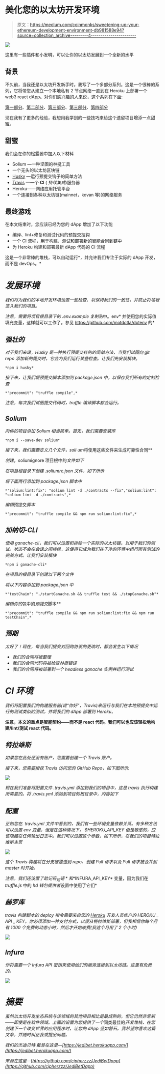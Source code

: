 # 美化您的以太坊开发环境

> 原文：<https://medium.com/coinmonks/sweetening-up-your-ethereum-development-environment-db981588e94?source=collection_archive---------4----------------------->

![](img/3d9b11a9878e64753e05f8b4970b75f0.png)

这里有一些插件和小发明，可以让你的以太坊发展到一个全新的水平

## 背景

不久前，当我还是以太坊开发新手时，我写了一个多部分系列。这是一个很棒的系列，它将带您从建立一个本地私有 2 节点网络一直到在 Heroku 上部署一个 web3 react dApp。对你们感兴趣的人来说，这个系列在下面:

[第一部分](/@cipherz/super-simple-ethereum-part-1-7e363dbc1c65)、[第二部分](/@cipherz/super-simple-ethereum-part-2-6611721a391)、[第三部分](/@cipherz/a-jedis-guide-to-ethereum-part-3-67007e1876f3)、[第三部分](/@cipherz/a-jedis-guide-to-ethereum-part-3b-remix-1b8d98d909d4)、[第四部分](/@cipherz/a-jedis-guide-to-ethereum-part-4-web3-99d40af7346d)

现在我有了更多的经验，我想用我学到的一些技巧来给这个遗留项目增添一点甜蜜。

## 甜蜜

我们会在你的松露酱中加入以下材料

*   Solium —一种坚固的林挺工具
*   一个无头的以太坊区块链
*   [Husky](https://github.com/typicode/husky) —运行预提交钩子的简单方法
*   [Travis](https://travis-ci.com/) —一个 **CI** ( *持续集成*)服务器
*   Heroku——网络应用托管平台
*   一个连接到各种以太坊链(mainnet，kovan 等)的网络服务

## 最终游戏

在本文结束时，您应该已经为您的 dApp 增加了以下功能

*   编译、lint+修复和测试代码的预提交挂钩
*   一个 CI 流程，用于构建、测试和部署新的智能合同到链中
*   为 Heroku 构建和部署最新 dApp 代码的 CI 流程

这是一个非常棒的堆栈，可以自动运行*，并允许我们专注于实际的 dApp 开发，而不是 devOps。*

# *发展环境*

*我们将为我们的本地开发环境设置一些检查，以保持我们的一致性，并防止将垃圾签入我们的项目。*

*注意，需要将项目根目录下的 *.env.example* 复制到*中。env* 并使用您的实际值填充变量，这样就可以工作了。参见 https://github.com/motdotla/dotenv 的*

## *强壮的*

*对于我们来说，Husky 是一种执行预提交挂钩的简单方法，当我们试图向 git repo 添加新的提交时，它会为我们运行某些检查。让我们先安装模块。*

```
*npm i husky*
```

*接下来，让我们将预提交脚本添加到 *package.json* 中，以保存我们所有的定制检查*

```
*"precommit": "truffle compile",*
```

*注意，每次我们试图提交代码时，truffle 编译脚本都会运行。*

## *Solium*

*向你的项目添加 Solium 相当简单。首先，我们需要安装库*

```
*npm i --save-dev solium*
```

*接下来，我们需要定义几个文件，soli um*将使用这些文件来生成可靠性合同**

*创建*。soliumignore 项目根中的*文件如下*

*在项目根目录下创建 *.soliumrc.json* 文件，如下所示*

*将下面两行添加到 package.json 脚本中*

```
*"solium:lint:fix": "solium lint -d ./contracts --fix","solium:lint": "solium lint -d ./contracts",*
```

*编辑*预提交*脚本*

```
*"precommit": "truffle compile && npm run solium:lint:fix",*
```

## *加纳切-CLI*

*使用 ganache-cli，我们可以设置和拆除一个实际的以太坊链，以用于我们的测试。状态不会在会话之间持续，这使得它成为我们在干净的环境中运行所有测试的完美方式。让我们安装模块*

```
*npm i ganache-cli*
```

*在项目的根目录下创建以下两个文件*

*将以下内容添加到 package.json 中*

```
*"testChain": "./startGanache.sh && truffle test && ./stopGanache.sh"*
```

*编辑你的*包中的*预提交*脚本**

```
*"precommit": "truffle compile && npm run solium:lint:fix && npm run testChain",*
```

## *预期*

*太好了！现在，每当我们提交对回购协议的更改时，都会发生以下情况*

*   *我们的合同将被整理*
*   *我们的合同代码将被检查林挺错误*
*   *我们的合同将被部署到一个 headless ganache 实例并运行测试*

# *CI 环境*

*我们将配置我们的构建服务器(说“你好”，Travis)来运行与我们在本地预提交中运行的测试类似的测试，并将我们的 dApp 部署到 Heroku。*

**注意，本文的重点是智能契约——而不是 react 代码。我们可以也应该轻松地构建/lint/测试 react 代码。**

## *特拉维斯*

*如果您在此处还没有账户，您需要创建一个 Travis 账户。*

*接下来，您需要授权 Travis 访问您的 GitHub Repo，如下图所示:*

*![](img/812eb7dbb24bc4c012b9fa960b9eeb23.png)*

*现在我们准备将配置文件 *.travis.yml* 添加到我们的项目中，这是 travis 执行构建所需要的。将 *.travis.yml* 添加到项目的根目录中，内容如下*

## *配置*

*正如您在. travis.yml 文件中看到的，我们有一些环境变量依赖关系。有多种方法可以设置 env 变量，但是在这种情况下， *$HEROKU_API_KEY* 值是敏感的，应该隐藏在任何输出日志中。我们可以设置这个参数，如下所示，在我们的项目特拉维斯主页*

*![](img/6619b18a718603c2b16300cddb93961d.png)*

*这个 Travis 构建将在分支被推送到 repo、创建 Pull 请求以及 Pull 请求被合并到 master 时开始。*

*注意，我们还设置了*$助记符 _ 短语*和 *$INFURA_API_KEY* 变量，因为我们在 *truffle.js* 中的 *hd 钱包提供者*设置中使用了它们*

## *赫罗库*

*travis 构建脚本的 *deploy* 指令需要来自您的 [Heroku](https://www.heroku.com) 开发人员帐户的 HEROKU _ API _ KEY。你必须添加一种支付方式，以便从特拉维斯部署，但我相信你每个月有 1000 个免费的动态小时，然后才开始收费(我这个月用了 2 个小时)*

*![](img/db408f967751437b31fe699f75f0041d.png)*

## *Infura*

*你将需要一个 Infura API 密钥来使用他们的服务连接到以太坊链。这里有免费的。*

*![](img/a8646ea6df6848d19530f0a22c75c8c1.png)*

# *摘要*

*虽然以太坊开发生态系统与该领域的其他项目相比是最成熟的，但它仍然非常新——即使是在软件领域。上面的设置为您提供了一个*同类最佳的*开发堆栈，在您创建下一个改变世界的应用程序时，让您的 dApp 坚如磐石。我希望你喜欢这篇文章，并随时纠正我或提出问题。*

*我们的杰迪贝特·戴普在这里—[https://jedibet.herokuapp.com/](https://jedibet.herokuapp.com/)*

*来源在这里—[https://github.com/cipherzzz/JediBetDapp](https://github.com/cipherzzz/JediBetDapp)*